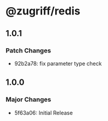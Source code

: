 # @zugriff/redis

## 1.0.1

### Patch Changes

- 92b2a78: fix parameter type check

## 1.0.0

### Major Changes

- 5f63a06: Initial Release
